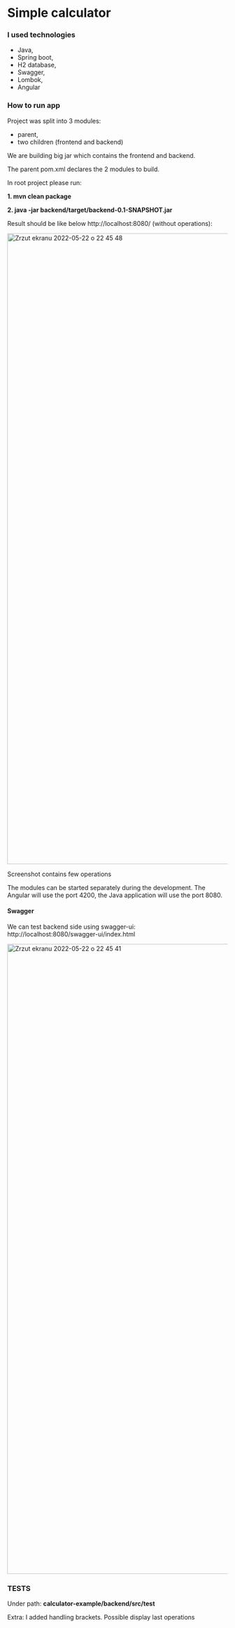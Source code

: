 # Simple calculator

### I used technologies

- Java,
- Spring boot, 
- H2 database,
- Swagger,
- Lombok,
- Angular

### How to run app


Project was split into 3 modules: 
- parent,
- two children (frontend and backend)

We are building big jar which contains the frontend and backend.

The parent pom.xml declares the 2 modules to build.

In root project please run: 

**1. mvn clean package** 

**2. java -jar backend/target/backend-0.1-SNAPSHOT.jar**

Result should be like below http://localhost:8080/ (without operations): 

<img width="1439" alt="Zrzut ekranu 2022-05-22 o 22 45 48" src="https://user-images.githubusercontent.com/34887398/169717014-c67a753e-d531-409e-8b9a-11119de44190.png">

Screenshot contains few operations 

The modules can be started separately during the development. The Angular will use the port 4200, the Java application will use the port 8080.


#### Swagger

We can test backend side using swagger-ui: http://localhost:8080/swagger-ui/index.html

<img width="1437" alt="Zrzut ekranu 2022-05-22 o 22 45 41" src="https://user-images.githubusercontent.com/34887398/169717335-8228001d-7ad4-4edb-886e-630a3900e93b.png">


### TESTS 

Under path: **calculator-example/backend/src/test**

Extra: 
I added handling  brackets.
Possible display last operations









